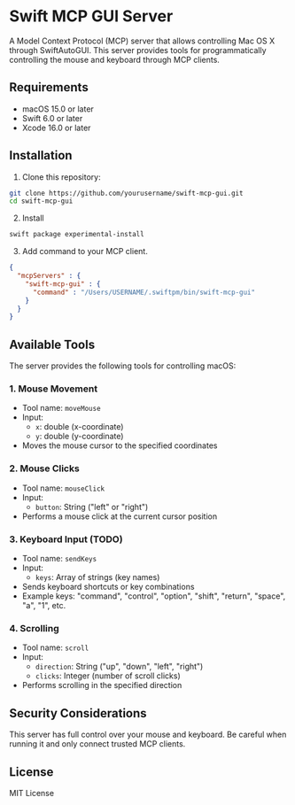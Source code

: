 # Swift MCP GUI Server

A Model Context Protocol (MCP) server that allows controlling Mac OS X through SwiftAutoGUI. This server provides tools for programmatically controlling the mouse and keyboard through MCP clients.

## Requirements

- macOS 15.0 or later
- Swift 6.0 or later
- Xcode 16.0 or later

## Installation

1. Clone this repository:
```bash
git clone https://github.com/yourusername/swift-mcp-gui.git
cd swift-mcp-gui
```

2. Install
```bash
swift package experimental-install
```

3. Add command to your MCP client.
```json
{
  "mcpServers" : {
    "swift-mcp-gui" : {
      "command" : "/Users/USERNAME/.swiftpm/bin/swift-mcp-gui"
    }
  }
}

```

## Available Tools

The server provides the following tools for controlling macOS:

### 1. Mouse Movement
- Tool name: `moveMouse`
- Input:
  - `x`: double (x-coordinate)
  - `y`: double (y-coordinate)
- Moves the mouse cursor to the specified coordinates

### 2. Mouse Clicks
- Tool name: `mouseClick`
- Input:
  - `button`: String ("left" or "right")
- Performs a mouse click at the current cursor position

### 3. Keyboard Input (TODO)
- Tool name: `sendKeys`
- Input:
  - `keys`: Array of strings (key names)
- Sends keyboard shortcuts or key combinations
- Example keys: "command", "control", "option", "shift", "return", "space", "a", "1", etc.

### 4. Scrolling
- Tool name: `scroll`
- Input:
  - `direction`: String ("up", "down", "left", "right")
  - `clicks`: Integer (number of scroll clicks)
- Performs scrolling in the specified direction

## Security Considerations

This server has full control over your mouse and keyboard. Be careful when running it and only connect trusted MCP clients.

## License

MIT License 